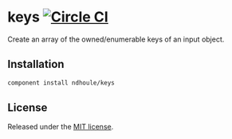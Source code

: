# keys [![Circle CI][circleci-badge]][circleci-link]

Create an array of the owned/enumerable keys of an input object.

## Installation

```sh
component install ndhoule/keys
```

## License

Released under the [MIT license](LICENSE.md).

[circleci-link]: https://circleci.com/gh/ndhoule/keys
[circleci-badge]: https://circleci.com/gh/ndhoule/keys.svg?style=svg&circle-token=f3fdf66a9d469d5048e933df81edbd88d459c9cd
